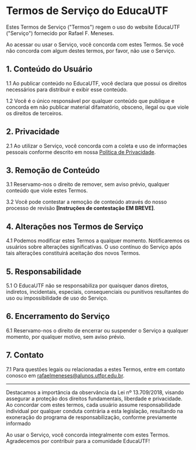 # Termos de Serviço do EducaUTF

Estes Termos de Serviço ("Termos") regem o uso do website EducaUTF ("Serviço") fornecido por Rafael F. Meneses.

Ao acessar ou usar o Serviço, você concorda com estes Termos. Se você não concorda com algum destes termos, por favor, não use o Serviço.

## 1. Conteúdo do Usuário

1.1 Ao publicar conteúdo no EducaUTF, você declara que possui os direitos necessários para distribuir e exibir esse conteúdo.

1.2 Você é o único responsável por qualquer conteúdo que publique e concorda em não publicar material difamatório, obsceno, ilegal ou que viole os direitos de terceiros.

## 2. Privacidade

2.1 Ao utilizar o Serviço, você concorda com a coleta e uso de informações pessoais conforme descrito em nossa [Política de Privacidade](/privacy).

## 3. Remoção de Conteúdo

3.1 Reservamo-nos o direito de remover, sem aviso prévio, qualquer conteúdo que viole estes Termos.

3.2 Você pode contestar a remoção de conteúdo através do nosso processo de revisão **[Instruções de contestação EM BREVE]**.

## 4. Alterações nos Termos de Serviço

4.1 Podemos modificar estes Termos a qualquer momento. Notificaremos os usuários sobre alterações significativas. O uso contínuo do Serviço após tais alterações constituirá aceitação dos novos Termos.

## 5. Responsabilidade

5.1 O EducaUTF não se responsabiliza por quaisquer danos diretos, indiretos, incidentais, especiais, consequenciais ou punitivos resultantes do uso ou impossibilidade de uso do Serviço.

## 6. Encerramento do Serviço

6.1 Reservamo-nos o direito de encerrar ou suspender o Serviço a qualquer momento, por qualquer motivo, sem aviso prévio.

## 7. Contato

7.1 Para questões legais ou relacionadas a estes Termos, entre em contato conosco em <rafaelmeneses@alunos.utfpr.edu.br>.

___

Destacamos a importância da observância da Lei nº 13.709/2018, visando assegurar a proteção dos direitos fundamentais, liberdade e privacidade. Ao concordar com estes termos, cada usuário assume responsabilidade individual por qualquer conduta contrária a esta legislação, resultando na exoneração do programa de responsabilização, conforme previamente informado

Ao usar o Serviço, você concorda integralmente com estes Termos. Agradecemos por contribuir para a comunidade EducaUTF!
